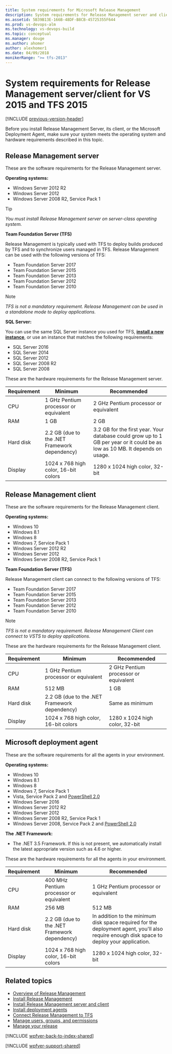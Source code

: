 ```yaml
---
title: System requirements for Microsoft Release Management
description: System requirements for Release Management server and client for VS 2015 and TFS 2015
ms.assetid: 5B39B13E-166B-48DF-B8CB-45725355F644
ms.prod: vs-devops-alm
ms.technology: vs-devops-build
ms.topic: conceptual
ms.manager: douge
ms.author: ahomer
author: alexhomer1
ms.date: 04/09/2018
monikerRange: ">= tfs-2013"
---
```


# System requirements for Release Management server/client for VS 2015 and TFS 2015

[!INCLUDE [previous-version-header](../../_shared/previous-version-header.md)]

Before you install Release Management Server, its client, or the Microsoft 
Deployment Agent, make sure your system meets the operating system and 
hardware requirements described in this topic.

## Release Management server

These are the software requirements for the Release Management server. 

**Operating systems:**

* Windows Server 2012 R2
* Windows Server 2012
* Windows Server 2008 R2, Service Pack 1 

> [!TIP]
> _You must install Release Management server on server-class 
> operating system._
 
**Team Foundation Server (TFS)** 

Release Management is typically used with TFS to deploy builds produced by 
TFS and to synchronize users managed in TFS. Release Management can be used 
with the following versions of TFS:

* Team Foundation Server 2017
* Team Foundation Server 2015
* Team Foundation Server 2013
* Team Foundation Server 2012
* Team Foundation Server 2010

> [!NOTE]
> _TFS is not a mandatory requirement. Release Management can be 
> used in a standalone mode to deploy applications._

**SQL Server:** 

You can use the same SQL Server instance you used for TFS, 
**[install a new instance](../../../../../tfs-server/install/sql-server/install-sql-server.md)**, 
or use an instance that matches the following requirements: 

* SQL Server 2016 
* SQL Server 2014 
* SQL Server 2012
* SQL Server 2008 R2
* SQL Server 2008

These are the hardware requirements for the Release Management server.

| **Requirement** | **Minimum** | **Recommended** |
| --------------- | ----------- | --------------- |
| CPU | 1 GHz Pentium processor or equivalent | 2 GHz Pentium processor or equivalent |
| RAM | 1 GB | 2 GB |
| Hard disk | 2.2 GB (due to the .NET Framework dependency) | 3.2 GB for the first year. Your database could grow up to 1 GB per year or it could be as low as 10 MB. It depends on usage. |
| Display | 1024 x 768 high color, 16-bit colors | 1280 x 1024 high color, 32-bit | 

## Release Management client
 
These are the software requirements for the Release Management client.

**Operating systems:** 

* Windows 10
* Windows 8.1
* Windows 8
* Windows 7, Service Pack 1 
* Windows Server 2012 R2
* Windows Server 2012
* Windows Server 2008 R2, Service Pack 1 

**Team Foundation Server (TFS)** 

Release Management client can connect to the following versions of TFS:

* Team Foundation Server 2017
* Team Foundation Server 2015
* Team Foundation Server 2013
* Team Foundation Server 2012
* Team Foundation Server 2010

> [!NOTE]
> _TFS is not a mandatory requirement. Release Management Client 
> can connect to VSTS to deploy applications._

These are the hardware requirements for the Release Management client.

| **Requirement** | **Minimum** | **Recommended** |
| --------------- | ----------- | --------------- |
| CPU | 1 GHz Pentium processor or equivalent | 2 GHz Pentium processor or equivalent |
| RAM | 512 MB | 1 GB |
| Hard disk | 2.2 GB (due to the .NET Framework dependency) | Same as minimum |
| Display | 1024 x 768 high color, 16-bit colors | 1280 x 1024 high color, 32-bit | 

## Microsoft deployment agent
  
These are the software requirements for all the agents in your environment.

**Operating systems:** 

* Windows 10
* Windows 8.1
* Windows 8
* Windows 7, Service Pack 1
* Vista, Service Pack 2 and [PowerShell 2.0](https://www.microsoft.com/download/details.aspx?id=9864) 
* Windows Server 2016
* Windows Server 2012 R2
* Windows Server 2012
* Windows Server 2008 R2, Service Pack 1 
* Windows Server 2008, Service Pack 2 and [PowerShell 2.0](http://support.microsoft.com/kb/968930)

**The .NET Framework:**

* The .NET 3.5 Framework. If this is not present, we automatically install 
  the latest appropriate version such as 4.6 or higher.

These are the hardware requirements for all the agents in your environment.

| **Requirement** | **Minimum** | **Recommended** |
| --------------- | ----------- | --------------- |
| CPU | 400 MHz Pentium processor or equivalent | 1 GHz Pentium processor or equivalent |
| RAM | 256 MB | 512 MB |
| Hard disk | 2.2 GB (due to the .NET Framework dependency) | In addition to the minimum disk space required for the deployment agent, you'll also require enough disk space to deploy your application. |
| Display | 1024 x 768 high color, 16-bit colors | 1280 x 1024 high color, 32-bit | 

## Related topics

* [Overview of Release Management](../release-management-overview.md)
* [Install Release Management](../install-release-management.md)
* [Install Release Management server and client](install-server-and-client.md)
* [Install deployment agents](install-deployment-agent.md)
* [Connect Release Management to TFS](connect-to-tfs.md)
* [Manage users, groups, and permissions](../add-users-and-groups.md)
* [Manage your release](../manage-your-release.md) 
 
[!INCLUDE [wpfver-back-to-index-shared](../../_shared/wpfver-back-to-index-shared.md)]
 
[!INCLUDE [wpfver-support-shared](../../_shared/wpfver-support-shared.md)]

